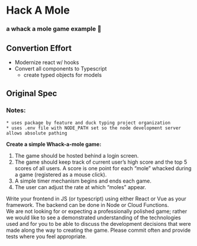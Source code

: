 # Hack A Mole
### a whack a mole game example 🦔

## Convertion Effort
- Modernize react w/ hooks
- Convert all components to Typescript
    - create typed objects for models

## Original Spec
### Notes:
    * uses package by feature and duck typing project organization
    * uses .env file with NODE_PATH set so the node development server allows absolute pathing

**Create a simple Whack-a-mole game:**
1. The game should be hosted behind a login screen. 
2. The game should keep track of current user’s high score and the top 5 scores of all users. A score is one point for each “mole” whacked during a game (registered as a mouse click).  
3. A simple timer mechanism begins and ends each game. 
4. The user can adjust the rate at which “moles” appear. 

Write your frontend in JS (or typescript) using either React or Vue as your framework. The backend can be done in Node or Cloud Functions.  
We are not looking for or expecting a professionally polished game; rather we would like to see a demonstrated understanding of the technologies used and for you to be able to discuss the development decisions that were made along the way to creating the game. Please commit often and provide tests where you feel appropriate.

